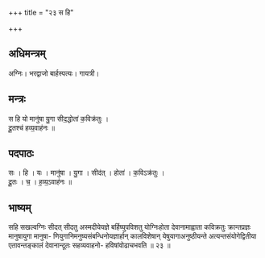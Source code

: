 +++
title = "२३ स हि"

+++
## अधिमन्त्रम्
अग्निः। भरद्वाजो बार्हस्पत्यः। गायत्री।

## मन्त्रः
स हि यो मानु॑षा यु॒गा सीद॒द्धोता॑ क॒विक्र॑तुः ।  
दू॒तश्च॑ हव्य॒वाह॑नः ॥

## पदपाठः
सः । हि । यः । मानु॑षा । यु॒गा । सीद॑त् । होता॑ । क॒विऽक्र॑तुः ।  
दू॒तः । च॒ । ह॒व्य॒ऽवाह॑नः ॥

## भाष्यम्
सहि सखल्वग्निः सीदत् सीदतु अस्मदीयेयज्ञे बर्हिष्युपविशतु योग्निःहोता देवानामाह्वाता कविक्रतुः क्रान्तप्रज्ञः मानुषायुगा मानुषा- णियुगानिमनुष्यसंबन्धिनोयज्ञार्हान् कालविशेषान् येषुयागाअनुष्ठीयन्ते अत्यन्तसंयोगेद्वितीया एतावन्तङ्कालं देवानान्दूतः सहव्यवाहनो- हविषांवोढाचभवति ॥ २३ ॥